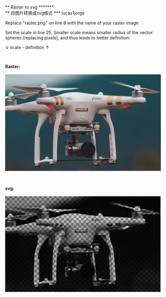 ** Raster to svg ******* <br>
** 将图片转换成svg格式 ***   lucas1jorge


Replace "raster.png" on line 8 with the name of your raster image

Set the scale in line 25. Smaller scale means smaller radius of the vector spheres (replacing pixels), and thus leads to better definition:

↓ scale - definition ↑

<br>

<b>Raster:</b> <br><br>
<img src="img/raster.png">

<br>

<b>svg:</b> <br><br>
<img src="img/svg.png">
